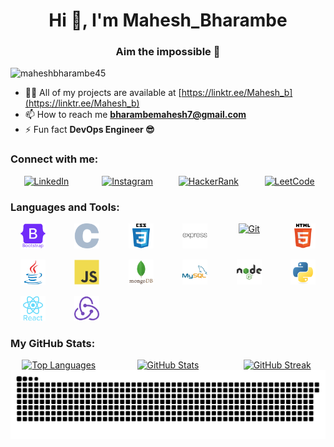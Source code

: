 <h1 align="center">Hi 👋, I'm Mahesh_Bharambe</h1>
<h3 align="center">Aim the impossible 🥷</h3>

<p align="left">
  <img src="https://komarev.com/ghpvc/?username=maheshbharambe45&label=Profile%20views&color=0e75b6&style=flat" alt="maheshbharambe45" />
</p>

- 👨‍💻 All of my projects are available at [https://linktr.ee/Mahesh_b](https://linktr.ee/Mahesh_b)  
- 📫 How to reach me **bharambemahesh7@gmail.com**  
- ⚡ Fun fact **DevOps Engineer 😎**  

<h3 align="left">Connect with me:</h3>
<div style="display: grid; grid-template-columns: repeat(4, 1fr); gap: 15px; text-align: center;">
  <a href="https://linkedin.com/in/https://www.linkedin.com/in/mahesh-bharambe/" target="_blank">
    <img src="https://raw.githubusercontent.com/rahuldkjain/github-profile-readme-generator/master/src/images/icons/Social/linked-in-alt.svg" alt="LinkedIn" width="40" height="40" style="transition: transform 0.2s;" onmouseover="this.style.transform='scale(1.2)'" onmouseout="this.style.transform='scale(1)'">
  </a>
  <a href="https://instagram.com/mahesh__bharambe" target="_blank">
    <img src="https://raw.githubusercontent.com/rahuldkjain/github-profile-readme-generator/master/src/images/icons/Social/instagram.svg" alt="Instagram" width="40" height="40" style="transition: transform 0.2s;" onmouseover="this.style.transform='scale(1.2)'" onmouseout="this.style.transform='scale(1)'">
  </a>
  <a href="https://www.hackerrank.com/@bharambemahesh7" target="_blank">
    <img src="https://raw.githubusercontent.com/rahuldkjain/github-profile-readme-generator/master/src/images/icons/Social/hackerrank.svg" alt="HackerRank" width="40" height="40" style="transition: transform 0.2s;" onmouseover="this.style.transform='scale(1.2)'" onmouseout="this.style.transform='scale(1)'">
  </a>
  <a href="https://www.leetcode.com/mahesh_bharambe" target="_blank">
    <img src="https://raw.githubusercontent.com/rahuldkjain/github-profile-readme-generator/master/src/images/icons/Social/leet-code.svg" alt="LeetCode" width="40" height="40" style="transition: transform 0.2s;" onmouseover="this.style.transform='scale(1.2)'" onmouseout="this.style.transform='scale(1)'">
  </a>
</div>

<h3 align="left">Languages and Tools:</h3>
<div style="display: grid; grid-template-columns: repeat(auto-fit, minmax(60px, 1fr)); gap: 15px; text-align: center;">
  <a href="https://getbootstrap.com" target="_blank" rel="noreferrer">
    <img src="https://raw.githubusercontent.com/devicons/devicon/master/icons/bootstrap/bootstrap-plain-wordmark.svg" alt="Bootstrap" width="40" height="40" style="transition: transform 0.2s;" onmouseover="this.style.transform='scale(1.2)'" onmouseout="this.style.transform='scale(1)'">
  </a>
  <a href="https://www.cprogramming.com/" target="_blank" rel="noreferrer">
    <img src="https://raw.githubusercontent.com/devicons/devicon/master/icons/c/c-original.svg" alt="C" width="40" height="40" style="transition: transform 0.2s;" onmouseover="this.style.transform='scale(1.2)'" onmouseout="this.style.transform='scale(1)'">
  </a>
  <a href="https://www.w3schools.com/css/" target="_blank" rel="noreferrer">
    <img src="https://raw.githubusercontent.com/devicons/devicon/master/icons/css3/css3-original-wordmark.svg" alt="CSS3" width="40" height="40" style="transition: transform 0.2s;" onmouseover="this.style.transform='scale(1.2)'" onmouseout="this.style.transform='scale(1)'">
  </a>
  <a href="https://expressjs.com" target="_blank" rel="noreferrer">
    <img src="https://raw.githubusercontent.com/devicons/devicon/master/icons/express/express-original-wordmark.svg" alt="Express.js" width="40" height="40" style="transition: transform 0.2s;" onmouseover="this.style.transform='scale(1.2)'" onmouseout="this.style.transform='scale(1)'">
  </a>
  <a href="https://git-scm.com/" target="_blank" rel="noreferrer">
    <img src="https://www.vectorlogo.zone/logos/git-scm/git-scm-icon.svg" alt="Git" width="40" height="40" style="transition: transform 0.2s;" onmouseover="this.style.transform='scale(1.2)'" onmouseout="this.style.transform='scale(1)'">
  </a>
  <a href="https://www.w3.org/html/" target="_blank" rel="noreferrer">
    <img src="https://raw.githubusercontent.com/devicons/devicon/master/icons/html5/html5-original-wordmark.svg" alt="HTML5" width="40" height="40" style="transition: transform 0.2s;" onmouseover="this.style.transform='scale(1.2)'" onmouseout="this.style.transform='scale(1)'">
  </a>
  <a href="https://www.java.com" target="_blank" rel="noreferrer">
    <img src="https://raw.githubusercontent.com/devicons/devicon/master/icons/java/java-original.svg" alt="Java" width="40" height="40" style="transition: transform 0.2s;" onmouseover="this.style.transform='scale(1.2)'" onmouseout="this.style.transform='scale(1)'">
  </a>
  <a href="https://developer.mozilla.org/en-US/docs/Web/JavaScript" target="_blank" rel="noreferrer">
    <img src="https://raw.githubusercontent.com/devicons/devicon/master/icons/javascript/javascript-original.svg" alt="JavaScript" width="40" height="40" style="transition: transform 0.2s;" onmouseover="this.style.transform='scale(1.2)'" onmouseout="this.style.transform='scale(1)'">
  </a>
  <a href="https://www.mongodb.com/" target="_blank" rel="noreferrer">
    <img src="https://raw.githubusercontent.com/devicons/devicon/master/icons/mongodb/mongodb-original-wordmark.svg" alt="MongoDB" width="40" height="40" style="transition: transform 0.2s;" onmouseover="this.style.transform='scale(1.2)'" onmouseout="this.style.transform='scale(1)'">
  </a>
  <a href="https://www.mysql.com/" target="_blank" rel="noreferrer">
    <img src="https://raw.githubusercontent.com/devicons/devicon/master/icons/mysql/mysql-original-wordmark.svg" alt="MySQL" width="40" height="40" style="transition: transform 0.2s;" onmouseover="this.style.transform='scale(1.2)'" onmouseout="this.style.transform='scale(1)'">
  </a>
  <a href="https://nodejs.org" target="_blank" rel="noreferrer">
    <img src="https://raw.githubusercontent.com/devicons/devicon/master/icons/nodejs/nodejs-original-wordmark.svg" alt="Node.js" width="40" height="40" style="transition: transform 0.2s;" onmouseover="this.style.transform='scale(1.2)'" onmouseout="this.style.transform='scale(1)'">
  </a>
  <a href="https://www.python.org" target="_blank" rel="noreferrer">
    <img src="https://raw.githubusercontent.com/devicons/devicon/master/icons/python/python-original.svg" alt="Python" width="40" height="40" style="transition: transform 0.2s;" onmouseover="this.style.transform='scale(1.2)'" onmouseout="this.style.transform='scale(1)'">
  </a>
  <a href="https://reactjs.org/" target="_blank" rel="noreferrer">
    <img src="https://raw.githubusercontent.com/devicons/devicon/master/icons/react/react-original-wordmark.svg" alt="React" width="40" height="40" style="transition: transform 0.2s;" onmouseover="this.style.transform='scale(1.2)'" onmouseout="this.style.transform='scale(1)'">
  </a>
  <a href="https://redux.js.org" target="_blank" rel="noreferrer">
    <img src="https://raw.githubusercontent.com/devicons/devicon/master/icons/redux/redux-original.svg" alt="Redux" width="40" height="40" style="transition: transform 0.2s;" onmouseover="this.style.transform='scale(1.2)'" onmouseout="this.style.transform='scale(1)'">
  </a>
</div>
<center>
<h3 align="left">My GitHub Stats:</h3>
<div style="display: grid; grid-template-columns: repeat(3, 1fr); gap: 20px; text-align: center;">
  <a href="#">
    <img src="https://github-readme-stats.vercel.app/api/top-langs?username=maheshbharambe45&show_icons=true&locale=en&layout=compact" alt="Top Languages" style="transition: transform 0.2s;" onmouseover="this.style.transform='scale(1.1)'" onmouseout="this.style.transform='scale(1)'">
  </a>
  <a href="#">
    <img src="https://github-readme-stats.vercel.app/api?username=maheshbharambe45&show_icons=true&locale=en" alt="GitHub Stats" style="transition: transform 0.2s;" onmouseover="this.style.transform='scale(1.1)'" onmouseout="this.style.transform='scale(1)'">
  </a>
  <a href="#">
    <img src="https://github-readme-streak-stats.herokuapp.com/?user=maheshbharambe45&" alt="GitHub Streak" style="transition: transform 0.2s;" onmouseover="this.style.transform='scale(1.1)'" onmouseout="this.style.transform='scale(1)'">
  </a>
</div>
</center>
<picture>
  <source
    media="(prefers-color-scheme: dark)"
    srcset="https://raw.githubusercontent.com/Maheshbharambe45/Maheshbharambe45/output/github-snake-dark.svg"
  />
  <source
    media="(prefers-color-scheme: light)"
    srcset="https://raw.githubusercontent.com/Maheshbharambe45/Maheshbharambe45/output/github-snake.svg"
  />
  <img
    alt="github-snake"
    src="https://raw.githubusercontent.com/Maheshbharambe45/Maheshbharambe45/output/github-snake.svg"
  />
</picture>
